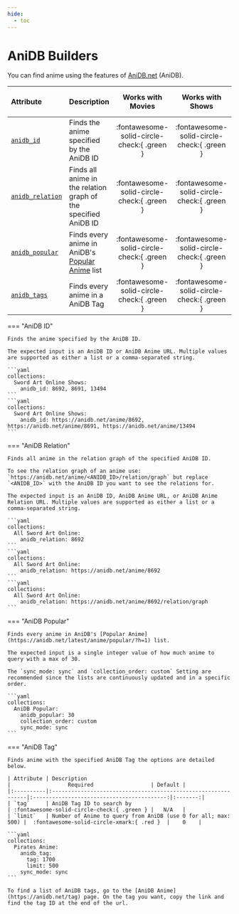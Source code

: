 ```yaml
---
hide:
  - toc
---
```

# AniDB Builders

You can find anime using the features of [AniDB.net](https://anidb.net/) (AniDB).

| Attribute                           | Description                                                                                    |             Works with Movies              |              Works with Shows              |    Works with Playlists and Custom Sort    |
|:------------------------------------|:-----------------------------------------------------------------------------------------------|:------------------------------------------:|:------------------------------------------:|:------------------------------------------:|
| [`anidb_id`](#anidb-id)             | Finds the anime specified by the AniDB ID                                                      | :fontawesome-solid-circle-check:{ .green } | :fontawesome-solid-circle-check:{ .green } |  :fontawesome-solid-circle-xmark:{ .red }  |
| [`anidb_relation`](#anidb-relation) | Finds all anime in the relation graph of the specified AniDB ID                                | :fontawesome-solid-circle-check:{ .green } | :fontawesome-solid-circle-check:{ .green } |  :fontawesome-solid-circle-xmark:{ .red }  |
| [`anidb_popular`](#anidb-popular)   | Finds every anime in AniDB's [Popular Anime](https://anidb.net/latest/anime/popular/?h=1) list | :fontawesome-solid-circle-check:{ .green } | :fontawesome-solid-circle-check:{ .green } | :fontawesome-solid-circle-check:{ .green } |
| [`anidb_tags`](#anidb-tag)          | Finds every anime in a AniDB Tag                                                               | :fontawesome-solid-circle-check:{ .green } | :fontawesome-solid-circle-check:{ .green } |  :fontawesome-solid-circle-xmark:{ .red }  |


=== "AniDB ID"

    Finds the anime specified by the AniDB ID.
    
    The expected input is an AniDB ID or AniDB Anime URL. Multiple values are supported as either a list or a comma-separated string.
    
    ```yaml
    collections:
      Sword Art Online Shows:
        anidb_id: 8692, 8691, 13494
    ```
    ```yaml
    collections:
      Sword Art Online Shows:
        anidb_id: https://anidb.net/anime/8692, https://anidb.net/anime/8691, https://anidb.net/anime/13494
    ```

=== "AniDB Relation"

    Finds all anime in the relation graph of the specified AniDB ID.
    
    To see the relation graph of an anime use: `https://anidb.net/anime/<ANIDB_ID>/relation/graph` but replace `<ANIDB_ID>` with the AniDB ID you want to see the relations for.
    
    The expected input is an AniDB ID, AniDB Anime URL, or AniDB Anime Relation URL. Multiple values are supported as either a list or a comma-separated string.
    
    ```yaml
    collections:
      All Sword Art Online:
        anidb_relation: 8692
    ```
    ```yaml
    collections:
      All Sword Art Online:
        anidb_relation: https://anidb.net/anime/8692
    ```
    ```yaml
    collections:
      All Sword Art Online:
        anidb_relation: https://anidb.net/anime/8692/relation/graph
    ```

=== "AniDB Popular"
    
    Finds every anime in AniDB's [Popular Anime](https://anidb.net/latest/anime/popular/?h=1) list.
    
    The expected input is a single integer value of how much anime to query with a max of 30.
    
    The `sync_mode: sync` and `collection_order: custom` Setting are recommended since the lists are continuously updated and in a specific order. 
    
    ```yaml
    collections:
      AniDB Popular:
        anidb_popular: 30
        collection_order: custom
        sync_mode: sync
    ```

=== "AniDB Tag"

    Finds anime with the specified AniDB Tag the options are detailed below. 
    
    | Attribute | Description                                                   |                  Required                  | Default |
    |:----------|:--------------------------------------------------------------|:------------------------------------------:|:-------:|
    | `tag`     | AniDB Tag ID to search by                                     | :fontawesome-solid-circle-check:{ .green } |   N/A   |
    | `limit`   | Number of Anime to query from AniDB (use 0 for all; max: 500) |  :fontawesome-solid-circle-xmark:{ .red }  |    0    |
    
    ```yaml
    collections:
      Pirates Anime:
        anidb_tag:
          tag: 1700
          limit: 500
        sync_mode: sync
    ```
    
    To find a list of AniDB tags, go to the [AniDB Anime](https://anidb.net/tag) page. On the tag you want, copy the link and find the tag ID at the end of the url.
